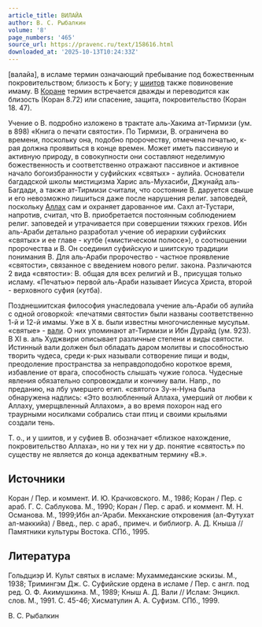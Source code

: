 ```yaml
---
article_title: ВИЛАЙА
author: В. С. Рыбалкин
volume: '8'
page_numbers: '465'
source_url: https://pravenc.ru/text/158616.html
downloaded_at: '2025-10-13T10:24:33Z'
---
```


[валайа], в исламе термин означающий пребывание под божественным покровительством; близость к Богу; у [шиитов](https://pravenc.ru/text/Шииты.html) также повиновение имаму. В [Коране](https://pravenc.ru/text/Коране.html) термин встречается дважды и переводится как близость (Коран 8.72) или спасение, защита, покровительство (Коран 18. 47).

Учение о В. подробно изложено в трактате аль-Хакима ат-Тирмизи (ум. в 898) «Книга о печати святости». По Тирмизи, В. ограничена во времени, поскольку она, подобно пророчеству, отмечена печатью, к-рая должна проявиться в конце времен. Может иметь пассивную и активную природу, в совокупности они составляют неделимую божественность и соответственно отражают пассивное и активное начало богоизбранности у суфийских «святых» - аулийа. Основатели багдадской школы мистицизма Харис аль-Мухасиби, Джунайд аль-Багдади, а также ат-Тирмизи считали, что состояние В. даруется свыше и его невозможно лишиться даже после нарушения религ. заповедей, поскольку [Аллах](https://pravenc.ru/text/Аллах.html) сам и охраняет дарованное им. Сахл ат-Тустари, напротив, считал, что В. приобретается постоянным соблюдением религ. заповедей и утрачивается при совершении тяжких грехов. Ибн аль-Араби детально разработал учение об иерархии суфийских «святых» и ее главе - кутбе («мистическом полюсе»), о соотношении пророчества и В. Он соединил суфийскую и шиитскую традиции понимания В. Для аль-Араби пророчество - частное проявление «святости», связанное с введением нового религ. закона. Различаются 2 вида «святости»: В. общая для всех религий и В., присущая только исламу. «Печатью» первой аль-Араби называет Иисуса Христа, второй - верховного суфия (кутба).

Позднешиитская философия унаследовала учение аль-Араби об аулийа с одной оговоркой: «печатями святости» были названы соответственно 1-й и 12-й имамы. Уже в Х в. были известны многочисленные мусульм. «святые» - [вали](https://pravenc.ru/text/вали.html). О них упоминают ат-Тирмизи и Ибн Дурайд (ум. 923). В ХI в. аль Худжвири описывает различные степени и виды святости. Истинный вали должен был обладать даром молитвы и способностью творить чудеса, среди к-рых называли сотворение пищи и воды, преодоление пространства за неправдоподобно короткое время, избавление от врага, способность слышать чужие голоса. Чудесные явления обязательно сопровождали и кончину вали. Напр., по преданию, на лбу умершего егип. «святого» Зу-н-Нуна была обнаружена надпись: «Это возлюбленный Аллаха, умерший от любви к Аллаху, умерщвленный Аллахом», а во время похорон над его траурными носилками собрались стаи птиц и своими крыльями создали тень.

Т. о., и у шиитов, и у суфиев В. обозначает «близкое нахождение, покровительство Аллаха», но ни у тех ни у др. понятие «святость» по существу не является до конца адекватным термину «В.».

## Источники

Коран / Пер. и коммент. И. Ю. Крачковского. М., 1986; Коран / Пер. с араб. Г. С. Саблукова. М., 1990; Коран / Пер. с араб. и коммент. М. Н. Османова. М., 1999;Ибн ал-‘Араби. Мекканские откровения (ал-Футухат ал-маккийа) / Введ., пер. с араб., примеч. и библиогр. А. Д. Кныша // Памятники культуры Востока. СПб., 1995.

## Литература

Гольдциэр И. Культ святых в исламе: Мухаммеданские эскизы. М., 1938; Тримингэм Дж. С. Суфийские ордена в исламе / Пер. с англ. под ред. О. Ф. Акимушкина. М., 1989; Кныш А. Д. Вали // Ислам: Энцикл. слов. М., 1991. С. 45-46; Хисматулин А. А. Суфизм. СПб., 1999.

В. С. Рыбалкин
